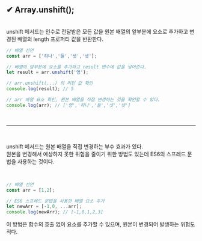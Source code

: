 ## ✔ Array.unshift();
</br>
unshift 메서드는 인수로 전달받은 모든 값을 원본 배열의 앞부분에 요소로 추가하고 변경된 배열의 length 프로퍼티 값을 반환한다.

</br>

```js
// 배열 선언
const arr = ['하나','둘','셋','넷'];

// 배열의 앞부분에 요소를 추가하고 result 변수에 값을 넣어준다.
let result = arr.unshift('영');

// arr.unshift(...) 의 리턴 값 확인
console.log(result); // 5

// arr 배열 요소 확인, 원본 배열을 직접 변경하는 것을 확인할 수 있다.
console.log(arr); // ['영','하나','둘','셋','넷']
```
<br>

***

</br>

unshift 메서드는 원본 배열을 직접 변경하는 부수 효과가 있다.  
원본을 변경해서 예상하지 못한 위험을 줄이기 위한 방법도 있는데
ES6의 스프레드 문법을 사용하는 것이다.

</br>

```js
// 배열 선언
const arr = [1,2];

// ES6 스프레드 문법을 사용한 배열 요소 추가
let newArr = [-1,0, ...arr];
console.log(newArr); // [-1,0,1,2,3]
```

이 방법은 함수의 호출 없이 요소를 추가할 수 있으며,
원본이 변경되어 발생하는 위험도 적다.